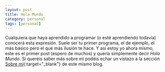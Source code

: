 ```yaml
---
layout: post
title: Hola Mundo
category: personal
tags: [personal]
---
```


Cualquiera que haya aprendido a programar (o esté aprendiendo todavía) conocerá esta expresión. Suele ser tu primer programa, el de ejemplo, el más básico pero el que más ilusión te hace. Y así estoy yo ahora mismo, este es el primer post (espero de muchos) y quería simplemente decir _Hola Mundo_. Si queréis saber más sobre mí podéis echar un vistazo a la sección [Sobre mí](http://www.alejandroperezlopez.com/about){:target="_blank"} de este mismo blog.

